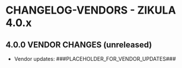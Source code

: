 # CHANGELOG-VENDORS - ZIKULA 4.0.x

## 4.0.0 VENDOR CHANGES (unreleased)

- Vendor updates:
###PLACEHOLDER_FOR_VENDOR_UPDATES###
